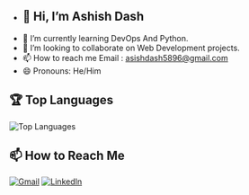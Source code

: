 
- ## 👋 Hi, I’m Ashish Dash
- 🌱 I’m currently learning DevOps And Python.
- 💞️ I’m looking to collaborate on Web Development projects.
- 📫 How to reach me Email : asishdash5896@gmail.com
- 😄 Pronouns: He/Him


## 🏆 Top Languages

![Top Languages](https://github-readme-stats.vercel.app/api/top-langs/?username=KingflexAD&layout=compact&theme=radical)

## 📫 How to Reach Me

[![Gmail](https://img.shields.io/badge/Gmail-D14836?style=for-the-badge&logo=gmail&logoColor=white)](mailto:asishdash5896@gmail.com)
[![LinkedIn](https://img.shields.io/badge/LinkedIn-0077B5?style=for-the-badge&logo=linkedin&logoColor=white)](https://www.linkedin.com/in/ashish-dash-ba950a297/)


<!---
KingflexAD/KingflexAD is a ✨ special ✨ repository because its `README.md` (this file) appears on your GitHub profile.
You can click the Preview link to take a look at your changes.
--->
